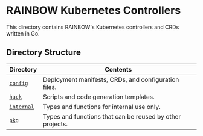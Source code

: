 # RAINBOW Kubernetes Controllers

This directory contains RAINBOW's Kubernetes controllers and CRDs written in Go.

## Directory Structure

| Directory                | Contents |
|--------------------------|----------|
| [`config`](./config)     | Deployment manifests, CRDs, and configuration files. |
| [`hack`](./hack)         | Scripts and code generation templates. |
| [`internal`](./internal) | Types and functions for internal use only. |
| [`pkg`](./pkg)           | Types and functions that can be reused by other projects. |
